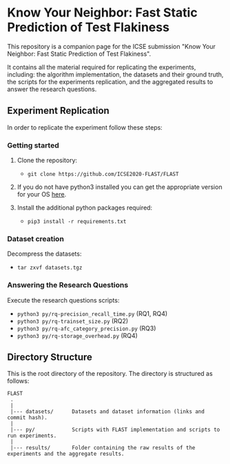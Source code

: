 # Know Your Neighbor: Fast Static Prediction of Test Flakiness

This repository is a companion page for the ICSE submission "Know Your Neighbor: Fast Static Prediction of Test Flakiness".

It contains all the material required for replicating the experiments, including: the algorithm implementation, the datasets and their ground truth, the scripts for the experiments replication, and the aggregated results to answer the research questions.


Experiment Replication
---------------
In order to replicate the experiment follow these steps:

### Getting started

1. Clone the repository:
   - `git clone https://github.com/ICSE2020-FLAST/FLAST`
 
2. If you do not have python3 installed you can get the appropriate version for your OS [here](https://www.python.org/downloads/).

3. Install the additional python packages required:
   - `pip3 install -r requirements.txt`

### Dataset creation
Decompress the datasets:
   - `tar zxvf datasets.tgz`
   
### Answering the Research Questions
Execute the research questions scripts:
   - `python3 py/rq-precision_recall_time.py` (RQ1, RQ4)
   - `python3 py/rq-trainset_size.py` (RQ2)
   - `python3 py/rq-afc_category_precision.py` (RQ3)
   - `python3 py/rq-storage_overhead.py` (RQ4)
  
Directory Structure
---------------
This is the root directory of the repository. The directory is structured as follows:

    FLAST
     .
     |
     |--- datasets/      Datasets and dataset information (links and commit hash).
     |
     |--- py/            Scripts with FLAST implementation and scripts to run experiments.
     |
     |--- results/       Folder containing the raw results of the experiments and the aggregate results.

